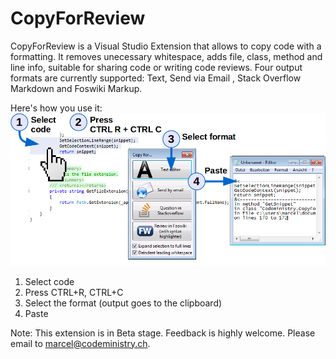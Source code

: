 # CopyForReview
CopyForReview is a Visual Studio Extension that allows to copy code with a formatting. It removes unecessary whitespace, adds file, class, method and line info, suitable for sharing code or writing code reviews. Four output formats are currently supported: Text, Send via Email , Stack Overflow Markdown and Foswiki Markup.

Here's how you use it:
![How to use it](https://raw.githubusercontent.com/suterma/CopyForReview/master/Doc/HowToUse/Visual%20Funtioning%20Overview%20Landscape.png)

1. Select code
2. Press CTRL+R, CTRL+C
3. Select the format (output goes to the clipboard)
4. Paste

Note: This extension is in Beta stage. Feedback is highly welcome. Please email to marcel@codeministry.ch.
